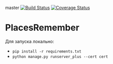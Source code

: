 master
[![Build Status](https://travis-ci.org/Shatten/PlacesRemember.svg?branch=master)](https://travis-ci.org/Shatten/PlacesRemember)
[![Coverage Status](https://coveralls.io/repos/github/Shatten/PlacesRemember/badge.svg?branch=master)](https://coveralls.io/github/Shatten/PlacesRemember?branch=master)

# PlacesRemember
Для запуска локально:

* `pip install -r requirements.txt`
* `python manage.py runserver_plus --cert cert`